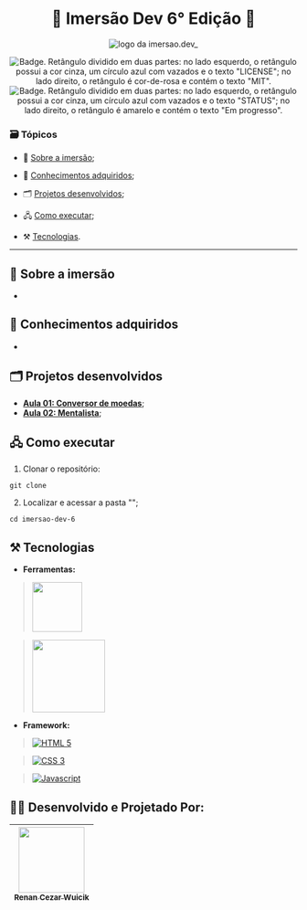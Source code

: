<h1 align="center"> 🤿 Imersão Dev 6° Edição 🤿 </h1>

<p align="center">
  <img src="https://imgur.com/OHrLFNw.png" alt='logo da imersao.dev_'/>
</p>

<p align="center">
    <img src='https://img.shields.io/badge/License-MIT-f2a2b7?style=for-the-badge&logo=appveyor' alt='Badge. Retângulo dividido em duas partes: no lado esquerdo, o retângulo possui a cor cinza, um círculo azul com vazados e o texto "LICENSE"; no lado direito, o retângulo é cor-de-rosa e contém o texto "MIT".'>
    <img src='https://img.shields.io/badge/Status-Em progresso-DBD375?style=for-the-badge&logo=appveyor' alt='Badge. Retângulo dividido em duas partes: no lado esquerdo, o retângulo possui a cor cinza, um círculo azul com vazados e o texto "STATUS"; no lado direito, o retângulo é amarelo e contém o texto "Em progresso".'>
</p>

### 🗃 Tópicos 


- 📇 [Sobre a imersão](📇-Sobre-a-imersão);

- 🔏 [Conhecimentos adquiridos](🔏-Conhecimentos-adquiridos);

- 🗂 [Projetos desenvolvidos](🗂-Projetos-desenvolvidos);

- 🖧 [Como executar](🖧-Como-executar);

- ⚒ [Tecnologias](⚒-Tecnologias).

---
## 📇 Sobre a imersão 
-

## 🔏 Conhecimentos adquiridos
-

## 🗂 Projetos desenvolvidos
- [**Aula 01: Conversor de moedas**]();
- [**Aula 02: Mentalista**]();

## 🖧 Como executar

1. Clonar o repositório:
```
git clone 
```

2. Localizar e acessar a pasta "";
```
cd imersao-dev-6
```

## ⚒ Tecnologias
-  **Ferramentas:**
> [<img src="https://imgur.com/vT4lzMh.png" style="width: 87px">](https://codepen.io/)

> [<img src="https://imgur.com/o9tQiOu.png" style="width: 127px">](https://www.sublimetext.com/)


-  **Framework:**
> [<img align="center" alt="HTML 5" src="https://img.shields.io/badge/HTML5-E34F26?style=for-the-badge&logo=html5&logoColor=white">](https://developer.mozilla.org/en-US/docs/Web/HTML)

> [<img align="center" alt="CSS 3" src="https://img.shields.io/badge/CSS3-1572B6?style=for-the-badge&logo=css3&logoColor=white">](https://developer.mozilla.org/en-US/docs/Web/CSS)

> [<img align="center" alt="Javascript" src="https://img.shields.io/badge/JavaScript-323330?style=for-the-badge&logo=javascript&logoColor=F7DF1E">](https://developer.mozilla.org/en-US/docs/Web/JavaScript)

## 👨‍💻 Desenvolvido e Projetado Por:

| [<img src="https://user-images.githubusercontent.com/113643260/215874132-f00f132b-749d-4ab4-ba50-1c7699784659.jpg" width=115><br><sub>Renan Cezar Wuicik</sub>](https://github.com/RenanWuicik7) |
| :---: |
